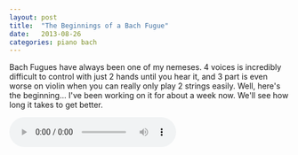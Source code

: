 ```yaml
---
layout: post
title:  "The Beginnings of a Bach Fugue"
date:   2013-08-26
categories: piano bach
---
```


Bach Fugues have always been one of my nemeses. 4 voices is incredibly difficult to control with just 2 hands until you hear it, and 3 part is even worse on violin when you can really only play 2 strings easily. Well, here's the beginning... I've been working on it for about a week now. We'll see how long it takes to get better.

<audio controls>
  <source src="/audio/2013-08-26-bach-fugue.mp3" />
  <source src="/audio/2013-08-26-bach-fugue.ogg" />

  Download Bach Fugue 2013-08-26 [MP3](/audio/2013-08-26-bach-fugue.mp3) [OGG](/audio/2013-08-26-bach-fugue.ogg)
</audio>
